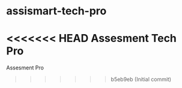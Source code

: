 # assismart-tech-pro
<<<<<<< HEAD
Assesment Tech Pro 
=======
Assesment Pro
>>>>>>> b5eb9eb (Initial commit)
